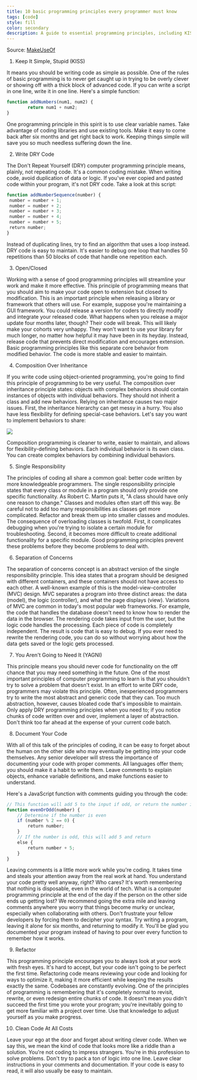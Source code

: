 ```yaml
---
title: 10 basic programming principles every programmer must know
tags: [code]
style: fill
color: secondary
description: A guide to essential programming principles, including KISS, DRY, and YAGNI, aimed at improving code quality and maintainability.
---
```


Source: [MakeUseOf](https://www.makeuseof.com/tag/basic-programming-principles/)

1. Keep It Simple, Stupid (KISS)

It means you should be writing code as simple as possible. One of the rules of basic programming is to never get caught up in trying to be overly clever or showing off with a thick block of advanced code. If you can write a script in one line, write it in one line.
Here's a simple function:

```js
function addNumbers(num1, num2) {
        return num1 + num2;
}
```

One programming principle in this spirit is to use clear variable names. Take advantage of coding libraries and use existing tools. Make it easy to come back after six months and get right back to work. Keeping things simple will save you so much needless suffering down the line.

2. Write DRY Code

The Don't Repeat Yourself (DRY) computer programming principle means, plainly, not repeating code. It's a common coding mistake. When writing code, avoid duplication of data or logic. If you've ever copied and pasted code within your program, it's not DRY code.
Take a look at this script:

```js
function addNumberSequence(number) {
 number = number + 1;
 number = number + 2;
 number = number + 3;
 number = number + 4;
 number = number + 5;
 return number;
}
```

Instead of duplicating lines, try to find an algorithm that uses a loop instead.
DRY code is easy to maintain. It's easier to debug one loop that handles 50 repetitions than 50 blocks of code that handle one repetition each.

3. Open/Closed

Working with a sense of good programming principles will streamline your work and make it more effective.
This principle of programming means that you should aim to make your code open to extension but closed to modification. This is an important principle when releasing a library or framework that others will use.
For example, suppose you're maintaining a GUI framework. You could release a version for coders to directly modify and integrate your released code. What happens when you release a major update four months later, though?
Their code will break. This will likely make your cohorts very unhappy. They won't want to use your library for much longer, no matter how helpful it may have been in its heyday.
Instead, release code that prevents direct modification and encourages extension. Basic programming principles like this separate core behavior from modified behavior. The code is more stable and easier to maintain.

4. Composition Over Inheritance

If you write code using object-oriented programming, you're going to find this principle of programming to be very useful. The composition over inheritance principle states: objects with complex behaviors should contain instances of objects with individual behaviors. They should not inherit a class and add new behaviors.
Relying on inheritance causes two major issues. First, the inheritance hierarchy can get messy in a hurry. You also have less flexibility for defining special-case behaviors. Let's say you want to implement behaviors to share:

![](https://static1.makeuseofimages.com/wordpress/wp-content/uploads/2021/09/principle-of-programming.png?q=50&fit=crop&w=943&dpr=1.5)

Composition programming is cleaner to write, easier to maintain, and allows for flexibility-defining behaviors. Each individual behavior is its own class. You can create complex behaviors by combining individual behaviors.

5. Single Responsibility

The principles of coding all share a common goal: better code written by more knowledgeable programmers.
The single responsibility principle states that every class or module in a program should only provide one specific functionality. As Robert C. Martin puts it, "A class should have only one reason to change."
Classes and modules often start off this way. Be careful not to add too many responsibilities as classes get more complicated. Refactor and break them up into smaller classes and modules.
The consequence of overloading classes is twofold. First, it complicates debugging when you're trying to isolate a certain module for troubleshooting. Second, it becomes more difficult to create additional functionality for a specific module. Good programming principles prevent these problems before they become problems to deal with.

6. Separation of Concerns

The separation of concerns concept is an abstract version of the single responsibility principle. This idea states that a program should be designed with different containers, and these containers should not have access to each other.
A well-known example of this is the model-view-controller (MVC) design. MVC separates a program into three distinct areas: the data (model), the logic (controller), and what the page displays (view). Variations of MVC are common in today's most popular web frameworks.
For example, the code that handles the database doesn't need to know how to render the data in the browser. The rendering code takes input from the user, but the logic code handles the processing. Each piece of code is completely independent.
The result is code that is easy to debug. If you ever need to rewrite the rendering code, you can do so without worrying about how the data gets saved or the logic gets processed.

7. You Aren't Going to Need It (YAGNI)

This principle means you should never code for functionality on the off chance that you may need something in the future. One of the most important principles of computer programming to learn is that you shouldn't try to solve a problem that doesn't exist.
In an effort to write DRY code, programmers may violate this principle. Often, inexperienced programmers try to write the most abstract and generic code that they can. Too much abstraction, however, causes bloated code that's impossible to maintain.
Only apply DRY programming principles when you need to; if you notice chunks of code written over and over, implement a layer of abstraction. Don't think too far ahead at the expense of your current code batch.

8. Document Your Code

With all of this talk of the principles of coding, it can be easy to forget about the human on the other side who may eventually be getting into your code themselves.
Any senior developer will stress the importance of documenting your code with proper comments. All languages offer them; you should make it a habit to write them. Leave comments to explain objects, enhance variable definitions, and make functions easier to understand.

Here's a JavaScript function with comments guiding you through the code:

```js
// This function will add 5 to the input if odd, or return the number if even
function evenOrOdd(number) {
    // Determine if the number is even
    if (number % 2 == 0) {
        return number;
    }
    // If the number is odd, this will add 5 and return 
    else {
        return number + 5;
    }
}
```

Leaving comments is a little more work while you're coding. It takes time and steals your attention away from the real work at hand. You understand your code pretty well anyway, right? Who cares? It's worth remembering that nothing is disposable, even in the world of tech. What is a computer programming principle at the end of the day if the person on the other side ends up getting lost?
We recommend going the extra mile and leaving comments anywhere you worry that things become murky or unclear, especially when collaborating with others. Don't frustrate your fellow developers by forcing them to decipher your syntax.
Try writing a program, leaving it alone for six months, and returning to modify it. You'll be glad you documented your program instead of having to pour over every function to remember how it works.

9. Refactor

This programming principle encourages you to always look at your work with fresh eyes.
It's hard to accept, but your code isn't going to be perfect the first time. Refactoring code means reviewing your code and looking for ways to optimize it, making it more efficient while keeping the results exactly the same.
Codebases are constantly evolving. One of the principles of programming is remembering that it's completely normal to revisit, rewrite, or even redesign entire chunks of code. It doesn't mean you didn't succeed the first time you wrote your program; you're inevitably going to get more familiar with a project over time. Use that knowledge to adjust yourself as you make progress.

10. Clean Code At All Costs

Leave your ego at the door and forget about writing clever code. When we say this, we mean the kind of code that looks more like a riddle than a solution. You're not coding to impress strangers. You're in this profession to solve problems.
Don't try to pack a ton of logic into one line. Leave clear instructions in your comments and documentation. If your code is easy to read, it will also usually be easy to maintain.
